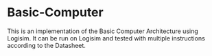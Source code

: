 # Basic-Computer
This is an implementation of the Basic Computer Architecture using Logisim.
It can be run on Logisim and tested with multiple instructions according to the Datasheet.
